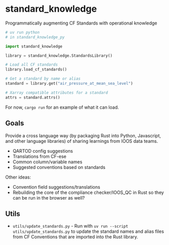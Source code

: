 # standard_knowledge
Programmatically augmenting CF Standards with operational knowledge

```py
# uv run python
# in standard_knowledge_py

import standard_knowledge

library = standard_knowledge.StandardsLibrary()

# Load all CF standards
library.load_cf_standards()

# Get a standard by name or alias
standard = library.get("air_pressure_at_mean_sea_level")

# Xarray compatible attributes for a standard
attrs = standard.attrs()
```

For now, `cargo run` for an example of what it can load.

## Goals

Provide a cross language way (by packaging Rust into Python, Javascript, and other language libraries) of sharing learnings from IOOS data teams.

- QARTOD config suggestions
- Translations from CF-ese
- Common column/variable names
- Suggested conventions based on standards

Other ideas:

- Convention field suggestions/translations
- Rebuilding the core of the compliance checker/IOOS_QC in Rust so they can be run in the browser as well?

## Utils

- `utils/update_standards.py` - Run with `uv run --script utils/update_standards.py` to update the standard names and alias files from CF Conventions that are imported into the Rust library.

